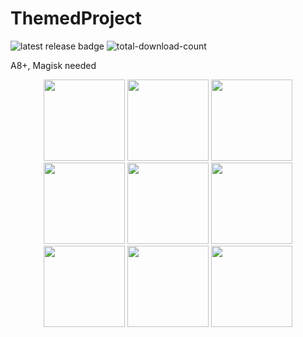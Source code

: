 # ThemedProject
![latest release badge](https://img.shields.io/github/v/release/Osanosa/ThemedProject?sort=semver)
![total-download-count](https://img.shields.io/github/downloads/Osanosa/ThemedProject/total?color=brightgreen)

A8+, Magisk needed

<p align="center">
<img src="https://user-images.githubusercontent.com/80209416/224477121-546d3b72-6da4-48b3-a3bf-1147beeb04a0.jpg" width="130" />
<img src="https://user-images.githubusercontent.com/80209416/224477119-fb14d617-ad3c-47ed-9ab8-94753ce88d9e.jpg" width="130" />
<img src="https://user-images.githubusercontent.com/80209416/224477118-2e0324bc-d5f6-4dc4-bce3-7ccbe8308666.jpg" width="130" />
<img src="https://user-images.githubusercontent.com/80209416/224477117-8c917b6d-ab17-4260-8dd5-2eb71f948da2.jpg" width="130" />
<img src="https://user-images.githubusercontent.com/80209416/224477116-cfc46439-332e-4a2e-afda-97889d301872.jpg" width="130" />
<img src="https://user-images.githubusercontent.com/80209416/224477115-1786d40e-67eb-4747-ae0c-133ae9878c31.jpg" width="130" />
<img src="https://user-images.githubusercontent.com/80209416/224477125-6d3be706-dbdb-4438-8d3a-144feac7f39d.jpg" width="130" />
<img src="https://user-images.githubusercontent.com/80209416/224477124-9ff39c65-7cb6-4949-a489-31f57f6145db.jpg" width="130" />
<img src="https://user-images.githubusercontent.com/80209416/224477123-8bdae593-d614-4403-bc99-7256b6f3979b.jpg" width="130" />


</p>
